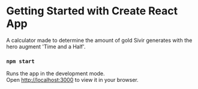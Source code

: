 # Getting Started with Create React App

A calculator made to determine the amount of gold Sivir generates with the hero augment 'Time and a Half'.

### `npm start`

Runs the app in the development mode.\
Open [http://localhost:3000](http://localhost:3000) to view it in your browser.

